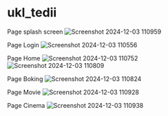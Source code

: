 # ukl_tedii

Page splash screen 
![Screenshot 2024-12-03 110959](https://github.com/user-attachments/assets/84e11e12-55b7-4466-abfb-5d27797ba026)


Page Login
![Screenshot 2024-12-03 110556](https://github.com/user-attachments/assets/7079264f-9b8d-44cb-a4f7-94ea95c2811c)


Page Home
![Screenshot 2024-12-03 110752](https://github.com/user-attachments/assets/7e0b095c-152e-48c3-b658-419c23de7f0a)
![Screenshot 2024-12-03 110809](https://github.com/user-attachments/assets/608aa128-2496-4caa-bb54-06cef78f11c1)


Page Boking
![Screenshot 2024-12-03 110824](https://github.com/user-attachments/assets/462ceffb-28a8-4282-834d-75597ba0df3a)


Page Movie
![Screenshot 2024-12-03 110928](https://github.com/user-attachments/assets/45e80b46-c5a4-4361-b967-a21aa896a9c4)



Page Cinema
![Screenshot 2024-12-03 110938](https://github.com/user-attachments/assets/b65a27f7-500d-484c-9bc1-551c33e3e91a)



